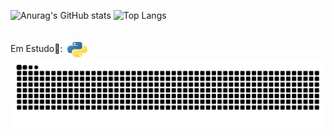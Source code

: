  ![Anurag's GitHub stats](https://github-readme-stats.vercel.app/api?username=joao-ibanez&show=reviews,discussions_started,discussions_answered,prs_merged,prs_merged_percentage&show_icons=true&theme=dracula)
![Top Langs](https://github-readme-stats.vercel.app/api/top-langs/?username=joao-ibanez&size_weight=0.5&count_weight=0.5&show_icons=true&theme=dracula)
<div style="display: inline_block"><br>
Em Estudo📖:
  <img align="center" alt="Allan-Python" height="30" width="40" src="https://raw.githubusercontent.com/devicons/devicon/master/icons/python/python-original.svg">
 
</div>


<picture>
  <source media="(prefers-color-scheme: dark)" srcset="https://raw.githubusercontent.com/joao-ibanez/joao-ibanez/output/github-contribution-grid-snake-dark.svg">
  <source media="(prefers-color-scheme: light)" srcset="https://raw.githubusercontent.com/joao-ibanez/joao-ibanez/output/github-contribution-grid-snake.svg">
  <img alt="github contribution grid snake animation" src="https://raw.githubusercontent.com/joao-ibanez/joao-ibanez/output/github-contribution-grid-snake.svg">
</picture>
